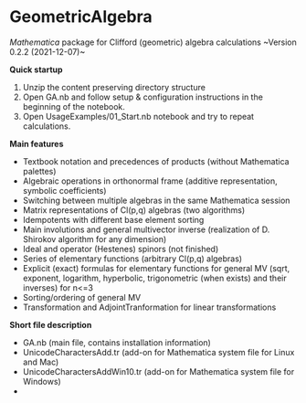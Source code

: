 # GeometricAlgebra
*Mathematica* package for Clifford (geometric) algebra calculations
~Version 0.2.2 (2021-12-07)~  


**Quick startup**
1. Unzip the content preserving directory structure
2. Open GA.nb and follow setup & configuration instructions in the beginning of the notebook. 
3. Open UsageExamples/01_Start.nb notebook and try to repeat calculations.

**Main features**
- Textbook notation and precedences of products (without Mathematica palettes)
- Algebraic operations in orthonormal frame (additive representation, symbolic coefficients)
- Switching between multiple algebras in the same Mathematica session
- Matrix representations of Cl(p,q) algebras (two algorithms)
- Idempotents with different base element sorting
- Main involutions and general multivector inverse (realization of D. Shirokov algorithm for any dimension)
- Ideal and operator (Hestenes) spinors (not finished)
- Series of elementary functions (arbitrary Cl(p,q) algebras)
- Explicit (exact) formulas for elementary functions for general MV (sqrt, exponent, logarithm, hyperbolic, trigonometric (when exists) and their inverses) for n<=3
- Sorting/ordering of general MV
- Transformation and AdjointTranformation for linear transformations

**Short file description**
- GA.nb (main file, contains installation information)
- UnicodeCharactersAdd.tr (add-on for Mathematica system file for Linux and Mac)
- UnicodeCharactersAddWin10.tr (add-on for Mathematica system file for Windows) 
-
